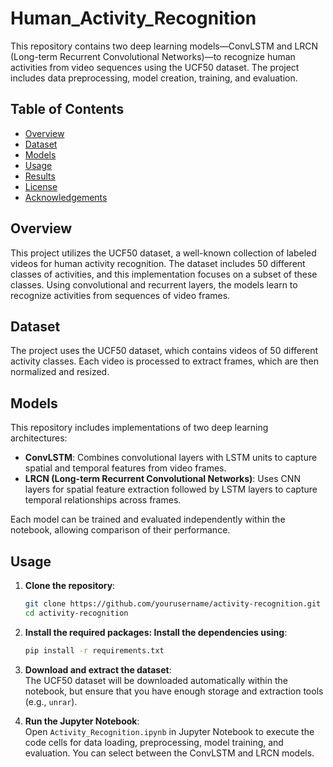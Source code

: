 # Human_Activity_Recognition

This repository contains two deep learning models—ConvLSTM and LRCN (Long-term Recurrent Convolutional Networks)—to recognize human activities from video sequences using the UCF50 dataset. The project includes data preprocessing, model creation, training, and evaluation.

## Table of Contents
- [Overview](#overview)
- [Dataset](#dataset)
- [Models](#models)
- [Usage](#usage)
- [Results](#results)
- [License](#license)
- [Acknowledgements](#acknowledgements)

## Overview
This project utilizes the UCF50 dataset, a well-known collection of labeled videos for human activity recognition. The dataset includes 50 different classes of activities, and this implementation focuses on a subset of these classes. Using convolutional and recurrent layers, the models learn to recognize activities from sequences of video frames.

## Dataset
The project uses the UCF50 dataset, which contains videos of 50 different activity classes. Each video is processed to extract frames, which are then normalized and resized.

## Models
This repository includes implementations of two deep learning architectures:

- **ConvLSTM**: Combines convolutional layers with LSTM units to capture spatial and temporal features from video frames.
- **LRCN (Long-term Recurrent Convolutional Networks)**: Uses CNN layers for spatial feature extraction followed by LSTM layers to capture temporal relationships across frames.

Each model can be trained and evaluated independently within the notebook, allowing comparison of their performance.


## Usage
1. **Clone the repository**:
   ```bash
   git clone https://github.com/yourusername/activity-recognition.git
   cd activity-recognition

2. **Install the required packages: Install the dependencies using**:
   ```bash
   pip install -r requirements.txt

3. **Download and extract the dataset**:  
   The UCF50 dataset will be downloaded automatically within the notebook, but ensure that you have enough storage and extraction tools (e.g., `unrar`).

4. **Run the Jupyter Notebook**:  
   Open `Activity_Recognition.ipynb` in Jupyter Notebook to execute the code cells for data loading, preprocessing, model training, and evaluation. You can select between the ConvLSTM and LRCN models.


   






